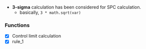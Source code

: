 * __3-sigma__ calculation has been considered for SPC calculation.
	- basically, `3 * math.sqrt(var)`

### Functions
* [x] Control limit calculation
* [x] rule_1